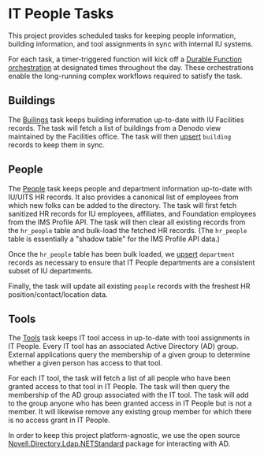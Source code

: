 # IT People Tasks

This project provides scheduled tasks for keeping people information, building information, and tool assignments in sync with internal IU systems.

For each task, a timer-triggered function will kick off a [Durable Function orchestration](https://docs.microsoft.com/en-us/azure/azure-functions/durable/durable-functions-overview?tabs=csharp) at designated times throughout the day. These orchestrations enable the long-running complex workflows required to satisfy the task.

## Buildings

The [Builings](Buildings.cs) task keeps building information up-to-date with IU Facilities records. The task will fetch a list of buildings from a Denodo view maintained by the Facilities office. The task will then [upsert](https://www.postgresqltutorial.com/postgresql-upsert/) `building` records to keep them in sync.

## People

The [People](People.cs) task keeps people and department information up-to-date with IU/UITS HR records. It also provides a canonical list of employees from which new folks can be added to the directory. The task will first fetch sanitized HR records for IU employees, affiliates, and Foundation employees from the IMS Profile API. The task will then clear all existing records from the `hr_people` table and bulk-load the fetched HR records. (The `hr_people` table is essentially a "shadow table" for the IMS Profile API data.) 

Once the `hr_people` table has been bulk loaded, we [upsert](https://www.postgresqltutorial.com/postgresql-upsert/) `department` records as necessary to ensure that IT People departments are a consistent subset of IU departments.

Finally, the task will update all existing `people` records with the freshest HR position/contact/location data.

## Tools

The [Tools](Tools.cs) task keeps IT tool access in up-to-date with tool assignments in IT People. Every IT tool has an associated Active Directory (AD) group. External applications query the membership of a given group to determine whether a given person has access to that tool.

For each IT tool, the task will fetch a list of all people who have been granted access to that tool in IT People. The task will then query the membership of the AD group associated with the IT tool. The task will add to the group anyone who has been granted access in IT People but is not a member. It will likewise remove any existing group member for which there is no access grant in IT People.

In order to keep this project platform-agnostic, we use the open source [Novell.Directory.Ldap.NETStandard](https://www.nuget.org/packages/Novell.Directory.Ldap.NETStandard/) package for interacting with AD.
